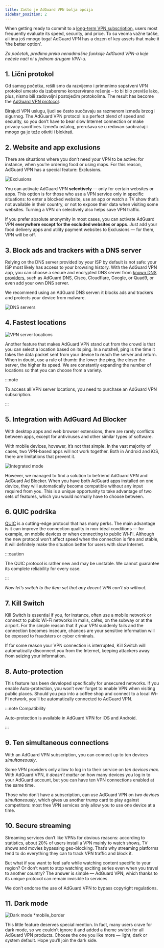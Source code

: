 ```yaml
---
title: Zašto je AdGuard VPN bolja opcija
sidebar_position: 2
---
```


When getting ready to commit to a [long-term VPN subscription](/general/subscription), users most frequently evaluate its speed, security, and price. To su veoma važne tačke, ali ima još mnogo toga! AdGuard VPN has a dozen of key assets that make it ’the better option’.

*Za početak, pređimo preko nenadmašne funkcije AdGuard VPN-a koje nećete naći ni u jednom drugom VPN-u.*

## 1. Lični protokol

Od samog početka, rešili smo da razvijemo i primenimo sopstveni VPN protokol umesto da izaberemo konzervirano rešenje – to bi bilo previše lako, plus, nismo bili zadovoljni postojećim protokolima. The result has become the [AdGuard VPN protocol](/general/adguard-vpn-protocol).

Birajući VPN uslugu, ljudi se često suočavaju sa razmenom između brzog i sigurnog. The AdGuard VPN protocol is a perfect blend of speed and security, so you don’t have to bear slow Internet connection or make privacy sacrifices. Između ostalog, prerušava se u redovan saobraćaj i mnogo ga je teže otkriti i blokirati.

## 2. Website and app exclusions

There are situations where you don’t need your VPN to be active: for instance, when you’re ordering food or using maps. For this reason, AdGuard VPN has a special feature: Exclusions.

![Exclusions](https://cdn.adguard.com/content/blog/articles/adguard-vpn/exclusions-en.png)

You can activate AdGuard VPN **selectively** — only for certain websites or apps. This option is for those who use a VPN service only in specific situations: to enter a blocked website, use an app or watch a TV show that’s not available in their country, or not to expose their data when visiting some websites. Turning a VPN on selectively also helps save VPN traffic.

If you prefer absolute anonymity in most cases, you can activate AdGuard VPN **everywhere except for the excluded websites or apps**. Just add your food delivery apps and utility payment websites to Exclusions — for them, VPN will be off.

## 3. Block ads and trackers with a DNS server

Relying on the DNS server provided by your ISP by default is not safe: your ISP most likely has access to your browsing history. With the AdGuard VPN app, you can choose a secure and encrypted DNS server from [known DNS providers](https://adguard-dns.io/kb/general/dns-providers/), such as AdGuard DNS, Cisco, Cloudflare, Google, or Quad9, or even add your own DNS server.

We recommend using an AdGuard DNS server: it blocks ads and trackers and protects your device from malware.

![DNS servers](https://cdn.adtidy.org/blog/new/lkarpag_dns_screen_en.png)

## 4. Fastest locations

![VPN server locations](https://cdn.adguard.com/content/blog/articles/adguard-vpn/locations-en.png)

Another feature that makes AdGuard VPN stand out from the crowd is that you can select a location based on its ping. In a nutshell, ping is the time it takes the data packet sent from your device to reach the server and return. When in doubt, use a rule of thumb: the lower the ping, the closer the server, the higher its speed. We are constantly expanding the number of locations so that you can choose from a variety.

:::note

To access all VPN server locations, you need to purchase an AdGuard VPN subscription.

:::

## 5. Integration with AdGuard Ad Blocker

With desktop apps and web browser extensions, there are rarely conflicts between apps, except for antiviruses and other similar types of software.

With mobile devices, hovewer, it’s not that simple. In the vast majority of cases, two VPN-based apps will not work together. Both in Android and iOS, there are limitations that prevent it.

![Integrated mode](https://cdn.adguard.com/content/blog/articles/adguard-vpn/integration-en.png)

However, we managed to find a solution to befriend AdGuard VPN and AdGuard Ad Blocker. When you have both AdGuard apps installed on one device, they will automatically become compatible without any input required from you. This is a unique opportunity to take advantage of two sets of features, which you would normally have to choose between.

## 6. QUIC podrška

[QUIC](https://adguard-dns.io/en/blog/dns-over-quic.html#whatisquic) is a cutting-edge protocol that has many perks. The main advantage is it can improve the connection quality in non-ideal conditions — for example, on mobile devices or when connecting to public Wi-Fi. Although the new protocol won’t affect speed when the connection is fine and stable, it will definitely make the situation better for users with slow Internet.

:::caution

The QUIC protocol is rather new and may be unstable. We cannot guarantee its complete reliability for every case.

:::

*Now let’s switch to the item set that any decent VPN can’t do without.*

## 7. Kill Switch

Kill Switch is essential if you, for instance, often use a mobile network or connect to public Wi-Fi networks in malls, cafes, on the subway or at the airport. For the simple reason that if your VPN suddenly fails and the connection becomes insecure, chances are your sensitive information will be exposed to fraudsters or cyber criminals.

If for some reason your VPN connection is interrupted, Kill Switch will automatically disconnect you from the Internet, keeping attackers away from seizing your information.

## 8. Auto-protection

This feature has been developed specifically for unsecured networks. If you enable Auto-protection, you won’t ever forget to enable VPN when visiting public places. Should you pop into a coffee shop and connect to a local Wi-Fi network, you’ll be automatically connected to AdGuard VPN.

:::note Compatibility

Auto-protection is available in AdGuard VPN for iOS and Android.

:::

## 9. Ten simultaneous connections

With an AdGuard VPN subscription, you can connect up to ten devices *simultaneously*.

Some VPN providers only allow to log in to their service on *ten devices max*. With AdGuard VPN, *it doesn’t matter* on how many devices you log in to your AdGuard account, but you can have ten VPN connections enabled at the same time.

Those who don’t have a subscription, can use AdGuard VPN on *two devices simultaneously*, which gives us another trump card to play against competitors: most free VPN services only allow you to use one device at a time.

## 10. Secure streaming

Streaming services don’t like VPNs for obvious reasons: according to statistics, about 20% of users install a VPN mainly to watch shows, TV shows and movies bypassing geo-blocking. That’s why streaming platforms tend to do everything they can to track VPN traffic and block it.

But what if you want to feel safe while watching content specific to your region? Or don’t want to stop watching exciting series even when you travel to another country? The answer is simple — AdGuard VPN, which thanks to its unique protocol can remain invisible to services.

We don’t endorse the use of AdGuard VPN to bypass copyright regulations.

## 11. Dark mode

![Dark mode *mobile_border](https://cdn.adguardvpn.com/public/Adguard/Blog/vpn/main_en_black.png)

This little feature deserves special mention. In fact, many users crave for dark mode, so we couldn’t ignore it and added a theme switch for all AdGuard VPN products. Choose the one you like more — light, dark or system default. Hope you’ll join the dark side.
